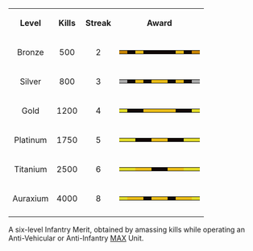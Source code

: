 <table>
<tbody>
<tr class="odd">
<td style="text-align: center;"><p><b>Level</b></p></td>
<td style="text-align: center;"><p><b>Kills</b></p></td>
<td style="text-align: center;"><p><b>Streak</b></p></td>
<td style="text-align: center;"><p><b>Award</b></p></td>
</tr>
<tr class="even">
<td style="text-align: center;"><p>Bronze</p></td>
<td style="text-align: center;"><p>500</p></td>
<td style="text-align: center;"><p>2</p></td>
<td style="text-align: center;"><table class="bigmerit">
<tr>
<td bgcolor="#C58200">
</td>
<td bgcolor="#100806">
</td>
<td bgcolor="#E6B916">
</td>
<td bgcolor="#100806">
</td>
<td bgcolor="#100806">
</td>
<td bgcolor="#100806">
</td>
<td bgcolor="#100806">
</td>
<td bgcolor="#E6B916">
</td>
<td bgcolor="#100806">
</td>
<td bgcolor="#C58200">
</td>
</tr>
</table></td>
</tr>
<tr class="odd">
<td style="text-align: center;"><p>Silver</p></td>
<td style="text-align: center;"><p>800</p></td>
<td style="text-align: center;"><p>3</p></td>
<td style="text-align: center;"><table class="bigmerit">
<tr>
<td bgcolor="#aaaaaa">
</td>
<td bgcolor="#100806">
</td>
<td bgcolor="#E6B916">
</td>
<td bgcolor="#100806">
</td>
<td bgcolor="#E6B916">
</td>
<td bgcolor="#E6B916">
</td>
<td bgcolor="#100806">
</td>
<td bgcolor="#E6B916">
</td>
<td bgcolor="#100806">
</td>
<td bgcolor="#aaaaaa">
</td>
</tr>
</table></td>
</tr>
<tr class="even">
<td style="text-align: center;"><p>Gold</p></td>
<td style="text-align: center;"><p>1200</p></td>
<td style="text-align: center;"><p>4</p></td>
<td style="text-align: center;"><table class="bigmerit">
<tr>
<td bgcolor="#DFD928">
</td>
<td bgcolor="#100806">
</td>
<td bgcolor="#100806">
</td>
<td bgcolor="#E6B916">
</td>
<td bgcolor="#E6B916">
</td>
<td bgcolor="#E6B916">
</td>
<td bgcolor="#E6B916">
</td>
<td bgcolor="#100806">
</td>
<td bgcolor="#100806">
</td>
<td bgcolor="#DFD928">
</td>
</tr>
</table></td>
</tr>
<tr class="odd">
<td style="text-align: center;"><p>Platinum</p></td>
<td style="text-align: center;"><p>1750</p></td>
<td style="text-align: center;"><p>5</p></td>
<td style="text-align: center;"><table class="bigmerit">
<tr>
<td bgcolor="#DFD928">
</td>
<td bgcolor="#DFD928">
</td>
<td bgcolor="#100806">
</td>
<td bgcolor="#100806">
</td>
<td bgcolor="#E6B916">
</td>
<td bgcolor="#E6B916">
</td>
<td bgcolor="#100806">
</td>
<td bgcolor="#100806">
</td>
<td bgcolor="#DFD928">
</td>
<td bgcolor="#DFD928">
</td>
</tr>
</table></td>
</tr>
<tr class="even">
<td style="text-align: center;"><p>Titanium</p></td>
<td style="text-align: center;"><p>2500</p></td>
<td style="text-align: center;"><p>6</p></td>
<td style="text-align: center;"><table class="bigmerit">
<tr>
<td bgcolor="#DFD928">
</td>
<td bgcolor="#DFD928">
</td>
<td
bgcolor="#E6B916">
</td>
<td bgcolor="#E6B916">
</td>
<td
bgcolor="#100806">
</td>
<td bgcolor="#100806">
</td>
<td bgcolor="#E6B916">
</td>
<td bgcolor="#E6B916">
</td>
<td bgcolor="#DFD928">
</td>
<td bgcolor="#DFD928">
</td>
</tr>
</table></td>
</tr>
<tr class="odd">
<td style="text-align: center;"><p>Auraxium</p></td>
<td style="text-align: center;"><p>4000</p></td>
<td style="text-align: center;"><p>8</p></td>
<td style="text-align: center;"><table class="bigmerit">
<tr>
<td bgcolor="#DFD928">
</td>
<td bgcolor="#E6B916">
</td>
<td
bgcolor="#E6B916">
</td>
<td bgcolor="#100806">
</td>
<td
bgcolor="#E6B916">
</td>
<td bgcolor="#E6B916">
</td>
<td bgcolor="#100806">
</td>
<td bgcolor="#E6B916">
</td>
<td bgcolor="#E6B916">
</td>
<td bgcolor="#DFD928">
</td>
</tr>
</table></td>
</tr>
<tr class="even">
<td style="text-align: center;"></td>
<td style="text-align: center;"></td>
<td style="text-align: center;"></td>
<td style="text-align: center;"></td>
</tr>
</tbody>
</table>

A six-level Infantry Merit, obtained by amassing kills while operating an
Anti-Vehicular or Anti-Infantry [MAX](../armor/Mechanized_Assault_Exo-Suit.md) Unit.


